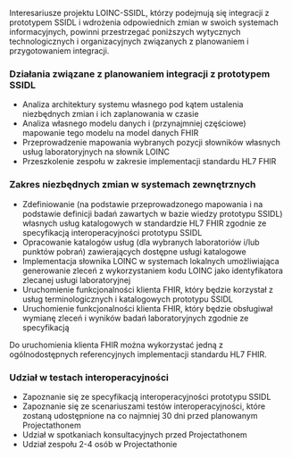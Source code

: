 
Interesariusze projektu LOINC-SSIDL, którzy podejmują się integracji z prototypem SSIDL i wdrożenia odpowiednich zmian w swoich systemach informacyjnych, powinni przestrzegać poniższych wytycznych technologicznych i organizacyjnych związanych z planowaniem i przygotowaniem integracji.


### Działania związane z planowaniem integracji z prototypem SSIDL

* Analiza architektury systemu własnego pod kątem ustalenia niezbędnych zmian i ich zaplanowania w czasie
* Analiza własnego modelu danych i (przynajmniej częściowe) mapowanie tego modelu na model danych FHIR
* Przeprowadzenie mapowania wybranych pozycji słowników własnych usług laboratoryjnych na słownik LOINC
* Przeszkolenie zespołu w zakresie implementacji standardu HL7 FHIR

### Zakres niezbędnych zmian w systemach zewnętrznych

* Zdefiniowanie (na podstawie przeprowadzonego mapowania i na podstawie definicji badań zawartych w bazie wiedzy prototypu SSIDL) własnych usług katalogowych w standardzie HL7 FHIR zgodnie ze specyfikacją interoperacyjności prototypu SSIDL
* Opracowanie katalogów usług (dla wybranych laboratoriów i/lub punktów pobrań) zawierających dostępne usługi katalogowe
* Implementacja słownika LOINC w systemach lokalnych umożliwiająca generowanie zleceń z wykorzystaniem kodu LOINC jako identyfikatora zlecanej usługi laboratoryjnej
* Uruchomienie funkcjonalności klienta FHIR, który będzie korzystał z usług terminologicznych i katalogowych prototypu SSIDL
* Uruchomienie funkcjonalności klienta FHIR, który będzie obsługiwał wymianę zleceń i wyników badań laboratoryjnych zgodnie ze specyfikacją

Do uruchomienia klienta FHIR można wykorzystać jedną z ogólnodostępnych referencyjnych implementacji standardu HL7 FHIR.

### Udział w testach interoperacyjności

* Zapoznanie się ze specyfikacją interoperacyjności prototypu SSIDL
* Zapoznanie się ze scenariuszami testów interoperacyjności, które zostaną udostępnione na co najmniej 30 dni przed planowanym Projectathonem
* Udział w spotkaniach konsultacyjnych przed Projectathonem
* Udział zespołu 2-4 osób w Projectathonie